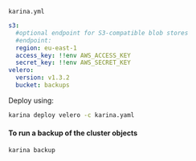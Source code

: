 `karina.yml`

```yaml
s3:
  #optional endpoint for S3-compatible blob stores
  #endpoint:
  region: eu-east-1
  access_key: !!env AWS_ACCESS_KEY
  secret_key: !!env AWS_SECRET_KEY
velero:
  version: v1.3.2
  bucket: backups
```
Deploy using:
```bash
karina deploy velero -c karina.yaml
```

#### To run a backup of the cluster objects

```shell
karina backup
```

